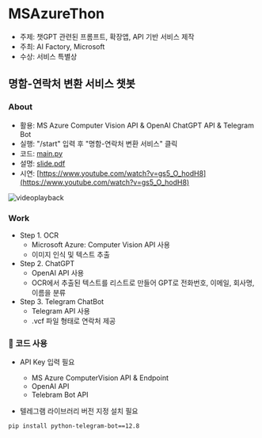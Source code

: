 # MSAzureThon
- 주제: 챗GPT 관련된 프롬프트, 확장앱, API 기반 서비스 제작
- 주최: AI Factory, Microsoft
- 수상: 서비스 특별상

## 명함-연락처 변환 서비스 챗봇

### About
- 활용:  MS Azure Computer Vision API & OpenAI ChatGPT API & Telegram Bot
- 실행: "/start" 입력 후 "명함-연락처 변환 서비스" 클릭
- 코드: [main.py](https://github.com/riverallzero/MSAzureThon/blob/main/main.py)
- 설명: [slide.pdf](https://github.com/riverallzero/MSAzureThon/blob/main/slide.pdf)
- 시연: [https://www.youtube.com/watch?v=gs5_O_hodH8](https://www.youtube.com/watch?v=gs5_O_hodH8)

![videoplayback](https://github.com/riverallzero/MSAzureThon/assets/93754504/076e5f11-a345-4dfc-817a-49a4cbcd4035)

### Work
- Step 1. OCR
   - Microsoft Azure: Computer Vision API 사용
   - 이미지 인식 및 텍스트 추출
- Step 2. ChatGPT
   - OpenAI API 사용
   - OCR에서 추출된 텍스트를 리스트로 만들어 GPT로 전화번호, 이메일, 회사명, 이름을 분류
- Step 3. Telegram ChatBot
   - Telegram API 사용
   - .vcf 파일 형태로 연락처 제공

### 🚨 코드 사용
- API Key 입력 필요
  - MS Azure ComputerVision API & Endpoint
  - OpenAI API
  - Telebram Bot API
  
- 텔레그램 라이브러리 버전 지정 설치 필요
```text
pip install python-telegram-bot==12.8
```
